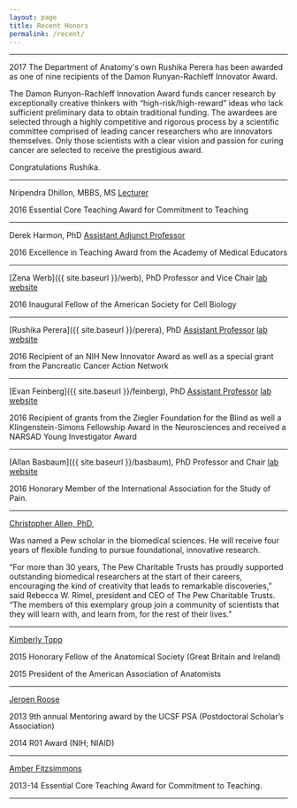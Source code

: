 ```yaml
---
layout: page
title: Recent Honors
permalink: /recent/
---
```


-------

2017 The Department of Anatomy's own Rushika Perera has been awarded as one of nine recipients of the Damon Runyan-Rachleff Innovator Award.

The Damon Runyon-Rachleff Innovation Award funds cancer research by exceptionally creative thinkers with “high-risk/high-reward” ideas who lack sufficient preliminary data to obtain traditional funding. The awardees are selected through a highly competitive and rigorous process by a scientific committee comprised of leading cancer researchers who are innovators themselves. Only those scientists with a clear vision and passion for curing cancer are selected to receive the prestigious award.

Congratulations Rushika.

-------

Nripendra Dhillon, MBBS, MS [Lecturer](https://directory.ucsf.edu/?q=Nripendra+Dhillon)

2016 Essential Core Teaching Award for Commitment to Teaching

-------

Derek Harmon, PhD [Assistant Adjunct Professor](https://directory.ucsf.edu/people/search/id/113046)

2016 Excellence in Teaching Award from the Academy of Medical Educators

-------

[Zena Werb]({{ site.baseurl }}/werb), PhD 	Professor and Vice Chair	[lab website](http://werblab.ucsf.edu)

2016 Inaugural Fellow of the American Society for Cell Biology

-------

[Rushika Perera]({{ site.baseurl }}/perera), PhD [Assistant Professor](https://directory.ucsf.edu/?q=Rushika+Perera) [lab website](http://www.rushikapereralab.com/)

2016 Recipient of an NIH New Innovator Award as well as a special grant from the Pancreatic Cancer Action Network

-------

[Evan Feinberg]({{ site.baseurl }}/feinberg), PhD [Assistant Professor](https://directory.ucsf.edu/people/search/id/112949) [lab website](http://www.evanfeinberglab.com/)

2016 Recipient of grants from the Ziegler Foundation for the Blind as well a Klingenstein-Simons Fellowship Award in the Neurosciences and received a NARSAD Young Investigator Award

-------

[Allan Basbaum]({{ site.baseurl }}/basbaum), PhD 	Professor and Chair   [lab website](http://basbaumlab.ucsf.edu)

2016 Honorary Member of the International Association for the Study of Pain.

-------

[Christopher Allen, PhD,](http://profiles.ucsf.edu/christopher.allen)  

Was named a Pew scholar in the biomedical sciences.  He will receive four years of flexible funding to pursue foundational, innovative research.

“For more than 30 years, The Pew Charitable Trusts has proudly supported outstanding biomedical researchers at the start of their careers, encouraging the kind of creativity that leads to remarkable discoveries,” said Rebecca W. Rimel, president and CEO of The Pew Charitable Trusts. “The members of this exemplary group join a community of scientists that they will learn with, and learn from, for the rest of their lives.”


----------

[Kimberly Topp](http://profiles.ucsf.edu/kimberly.topp)

2015 Honorary Fellow of the Anatomical Society (Great Britain and Ireland)

2015 President of the American Association of Anatomists


----------

[Jeroen Roose](http://profiles.ucsf.edu/jeroen.roose)

2013    9th annual Mentoring award by the UCSF PSA (Postdoctoral Scholar’s Association)

2014    R01 Award (NIH; NIAID)


----------

[Amber Fitzsimmons](http://profiles.ucsf.edu/amber.fitzsimmons)

2013-14 Essential Core Teaching Award for Commitment to Teaching.



----------
